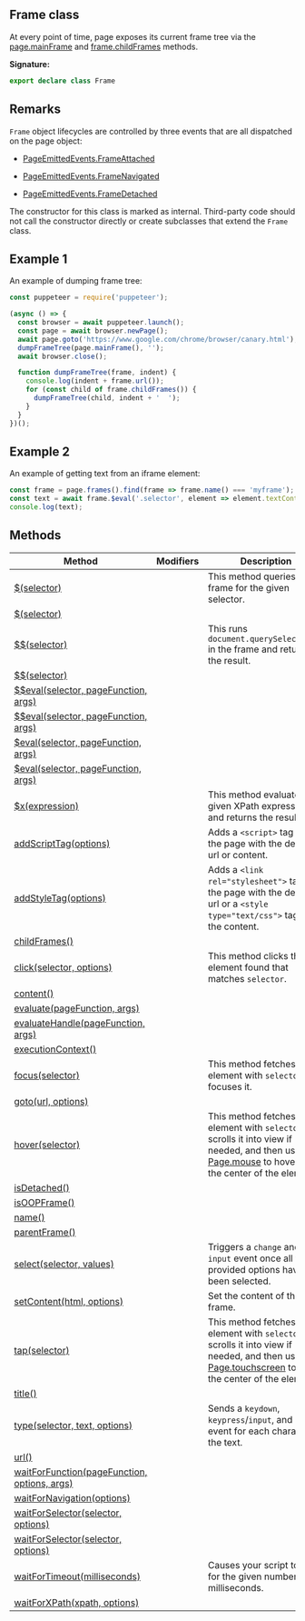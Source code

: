 ## Frame class

At every point of time, page exposes its current frame tree via the [page.mainFrame](./puppeteer.page.mainframe.md) and [frame.childFrames](./puppeteer.frame.childframes.md) methods.

**Signature:**

```typescript
export declare class Frame
```

## Remarks

`Frame` object lifecycles are controlled by three events that are all dispatched on the page object:

- [PageEmittedEvents.FrameAttached](./puppeteer.pageemittedevents.md)

- [PageEmittedEvents.FrameNavigated](./puppeteer.pageemittedevents.md)

- [PageEmittedEvents.FrameDetached](./puppeteer.pageemittedevents.md)

The constructor for this class is marked as internal. Third-party code should not call the constructor directly or create subclasses that extend the `Frame` class.

## Example 1

An example of dumping frame tree:

```js
const puppeteer = require('puppeteer');

(async () => {
  const browser = await puppeteer.launch();
  const page = await browser.newPage();
  await page.goto('https://www.google.com/chrome/browser/canary.html');
  dumpFrameTree(page.mainFrame(), '');
  await browser.close();

  function dumpFrameTree(frame, indent) {
    console.log(indent + frame.url());
    for (const child of frame.childFrames()) {
      dumpFrameTree(child, indent + '  ');
    }
  }
})();
```

## Example 2

An example of getting text from an iframe element:

```js
const frame = page.frames().find(frame => frame.name() === 'myframe');
const text = await frame.$eval('.selector', element => element.textContent);
console.log(text);
```

## Methods

| Method                                                                               | Modifiers | Description                                                                                                                                                                                       |
| ------------------------------------------------------------------------------------ | --------- | ------------------------------------------------------------------------------------------------------------------------------------------------------------------------------------------------- |
| [$(selector)](./puppeteer.frame._.md)                                                |           | This method queries the frame for the given selector.                                                                                                                                             |
| [$(selector)](./puppeteer.frame.__1.md)                                              |           |                                                                                                                                                                                                   |
| [$$(selector)](./puppeteer.frame.__.md)                                              |           | This runs <code>document.querySelectorAll</code> in the frame and returns the result.                                                                                                             |
| [$$(selector)](./puppeteer.frame.___1.md)                                            |           |                                                                                                                                                                                                   |
| [$$eval(selector, pageFunction, args)](./puppeteer.frame.__eval.md)                  |           |                                                                                                                                                                                                   |
| [$$eval(selector, pageFunction, args)](./puppeteer.frame.__eval_1.md)                |           |                                                                                                                                                                                                   |
| [$eval(selector, pageFunction, args)](./puppeteer.frame._eval.md)                    |           |                                                                                                                                                                                                   |
| [$eval(selector, pageFunction, args)](./puppeteer.frame._eval_1.md)                  |           |                                                                                                                                                                                                   |
| [$x(expression)](./puppeteer.frame._x.md)                                            |           | This method evaluates the given XPath expression and returns the results.                                                                                                                         |
| [addScriptTag(options)](./puppeteer.frame.addscripttag.md)                           |           | Adds a <code>&lt;script&gt;</code> tag into the page with the desired url or content.                                                                                                             |
| [addStyleTag(options)](./puppeteer.frame.addstyletag.md)                             |           | Adds a <code>&lt;link rel=&quot;stylesheet&quot;&gt;</code> tag into the page with the desired url or a <code>&lt;style type=&quot;text/css&quot;&gt;</code> tag with the content.                |
| [childFrames()](./puppeteer.frame.childframes.md)                                    |           |                                                                                                                                                                                                   |
| [click(selector, options)](./puppeteer.frame.click.md)                               |           | This method clicks the first element found that matches <code>selector</code>.                                                                                                                    |
| [content()](./puppeteer.frame.content.md)                                            |           |                                                                                                                                                                                                   |
| [evaluate(pageFunction, args)](./puppeteer.frame.evaluate.md)                        |           |                                                                                                                                                                                                   |
| [evaluateHandle(pageFunction, args)](./puppeteer.frame.evaluatehandle.md)            |           |                                                                                                                                                                                                   |
| [executionContext()](./puppeteer.frame.executioncontext.md)                          |           |                                                                                                                                                                                                   |
| [focus(selector)](./puppeteer.frame.focus.md)                                        |           | This method fetches an element with <code>selector</code> and focuses it.                                                                                                                         |
| [goto(url, options)](./puppeteer.frame.goto.md)                                      |           |                                                                                                                                                                                                   |
| [hover(selector)](./puppeteer.frame.hover.md)                                        |           | This method fetches an element with <code>selector</code>, scrolls it into view if needed, and then uses [Page.mouse](./puppeteer.page.mouse.md) to hover over the center of the element.         |
| [isDetached()](./puppeteer.frame.isdetached.md)                                      |           |                                                                                                                                                                                                   |
| [isOOPFrame()](./puppeteer.frame.isoopframe.md)                                      |           |                                                                                                                                                                                                   |
| [name()](./puppeteer.frame.name.md)                                                  |           |                                                                                                                                                                                                   |
| [parentFrame()](./puppeteer.frame.parentframe.md)                                    |           |                                                                                                                                                                                                   |
| [select(selector, values)](./puppeteer.frame.select.md)                              |           | Triggers a <code>change</code> and <code>input</code> event once all the provided options have been selected.                                                                                     |
| [setContent(html, options)](./puppeteer.frame.setcontent.md)                         |           | Set the content of the frame.                                                                                                                                                                     |
| [tap(selector)](./puppeteer.frame.tap.md)                                            |           | This method fetches an element with <code>selector</code>, scrolls it into view if needed, and then uses [Page.touchscreen](./puppeteer.page.touchscreen.md) to tap in the center of the element. |
| [title()](./puppeteer.frame.title.md)                                                |           |                                                                                                                                                                                                   |
| [type(selector, text, options)](./puppeteer.frame.type.md)                           |           | Sends a <code>keydown</code>, <code>keypress</code>/<code>input</code>, and <code>keyup</code> event for each character in the text.                                                              |
| [url()](./puppeteer.frame.url.md)                                                    |           |                                                                                                                                                                                                   |
| [waitForFunction(pageFunction, options, args)](./puppeteer.frame.waitforfunction.md) |           |                                                                                                                                                                                                   |
| [waitForNavigation(options)](./puppeteer.frame.waitfornavigation.md)                 |           |                                                                                                                                                                                                   |
| [waitForSelector(selector, options)](./puppeteer.frame.waitforselector.md)           |           |                                                                                                                                                                                                   |
| [waitForSelector(selector, options)](./puppeteer.frame.waitforselector_1.md)         |           |                                                                                                                                                                                                   |
| [waitForTimeout(milliseconds)](./puppeteer.frame.waitfortimeout.md)                  |           | Causes your script to wait for the given number of milliseconds.                                                                                                                                  |
| [waitForXPath(xpath, options)](./puppeteer.frame.waitforxpath.md)                    |           |                                                                                                                                                                                                   |

